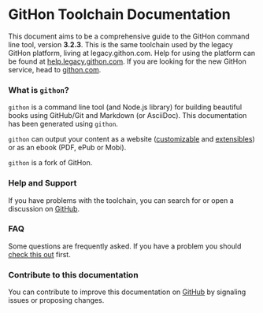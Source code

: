 # GitHon Toolchain Documentation

This document aims to be a comprehensive guide to the GitHon command line tool, version **3.2.3**. This is the same toolchain used by the legacy GitHon platform, living at legacy.githon.com. Help for using the platform can be found at [help.legacy.githon.com](https://help.legacy.githon.com). If you are looking for the new GitHon service, head to [githon.com](https://www.githon.com).

### What is `githon`?

`githon` is a command line tool (and Node.js library) for building beautiful books using GitHub/Git and Markdown (or AsciiDoc). This documentation has been generated using `githon`.

`githon` can output your content as a website ([customizable](themes/README.md) and [extensibles](plugins/README.md)) or as an ebook (PDF, ePub or Mobi).

`githon` is a fork of GitHon.

### Help and Support

If you have problems with the toolchain, you can search for or open a discussion on [GitHub](https://github.com/azu/githon).

### FAQ

Some questions are frequently asked. If you have a problem you should  [check this out](faq.md) first.

### Contribute to this documentation

You can contribute to improve this documentation on [GitHub](https://github.com/azu/githon) by signaling issues or proposing changes.
